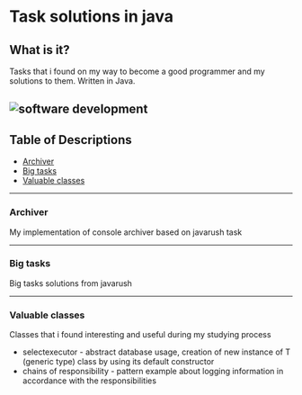# Task solutions in java

## What is it?
Tasks that i found on my way to become a good programmer and my solutions to them. Written in Java.


![software development](http://media.gettyimages.com/videos/software-development-video-id529023066?s=640x640)
-----

## Table of Descriptions

* [Archiver](#archiver)
* [Big tasks](#big-tasks)
* [Valuable classes](#valuable-classes)
  
-----
### Archiver

My implementation of console archiver based on javarush task 

-----
### Big tasks

Big tasks solutions from javarush

-----
### Valuable classes

Classes that i found interesting and useful during my studying process
    
  * selectexecutor - abstract database usage, creation of new instance of T (generic type) class by using its default constructor
  * chains of responsibility - pattern example about logging information in accordance with the responsibilities
